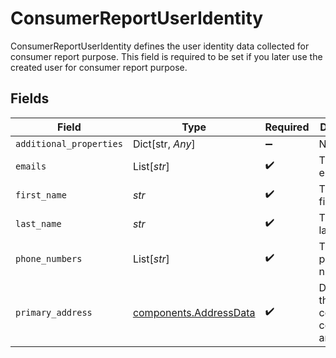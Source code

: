 # ConsumerReportUserIdentity

ConsumerReportUserIdentity defines the user identity data collected for consumer report purpose. This field is required to be set if you later use the created user for consumer report purpose.


## Fields

| Field                                                            | Type                                                             | Required                                                         | Description                                                      |
| ---------------------------------------------------------------- | ---------------------------------------------------------------- | ---------------------------------------------------------------- | ---------------------------------------------------------------- |
| `additional_properties`                                          | Dict[str, *Any*]                                                 | :heavy_minus_sign:                                               | N/A                                                              |
| `emails`                                                         | List[*str*]                                                      | :heavy_check_mark:                                               | The user's emails                                                |
| `first_name`                                                     | *str*                                                            | :heavy_check_mark:                                               | The user's first name                                            |
| `last_name`                                                      | *str*                                                            | :heavy_check_mark:                                               | The user's last name                                             |
| `phone_numbers`                                                  | List[*str*]                                                      | :heavy_check_mark:                                               | The user's phone numbers                                         |
| `primary_address`                                                | [components.AddressData](../../models/components/addressdata.md) | :heavy_check_mark:                                               | Data about the components comprising an address.                 |